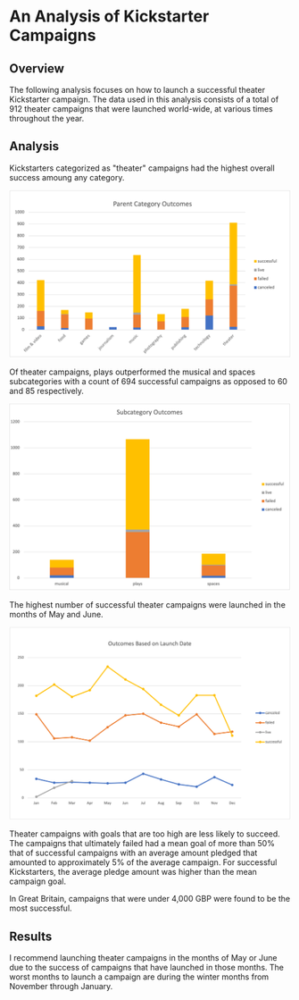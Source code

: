 # An Analysis of Kickstarter Campaigns
## Overview
The following analysis focuses on how to launch a successful theater Kickstarter campaign. The data used in this analysis consists of a total of 912 theater campaigns that were launched world-wide, at various times throughout the year. 

## Analysis
Kickstarters categorized as "theater" campaigns had the highest overall success amoung any category. 

![Parent Category Outcomes](https://github.com/skyeryser/kickstarter-analysis/blob/main/Parent%20Category%20Outcomes.png)

Of theater campaigns, plays outperformed the musical and spaces subcategories with a count of 694 successful campaigns as opposed to 60 and 85 respectively.

![Subcategory Outcomes](https://github.com/skyeryser/kickstarter-analysis/blob/main/Subcategory%20Outcomes.png)

The highest number of successful theater campaigns were launched in the months of May and June. 

![Outcomes Based on Launch Date](https://github.com/skyeryser/kickstarter-analysis/blob/main/Outcomes%20Based%20on%20Launch%20Date.png)

Theater campaigns with goals that are too high are less likely to succeed. The campaigns that ultimately failed had a mean goal of more than 50% that of successful campaigns with an average amount pledged that amounted to approximately 5% of the average campaign. For successful Kickstarters, the average pledge amount was higher than the mean campaign goal.

In Great Britain, campaigns that were under 4,000 GBP were found to be the most successful.

## Results
I recommend launching theater campaigns in the months of May or June due to the success of campaigns that have launched in those months. The worst months to launch a campaign are during the winter months from November through January.

